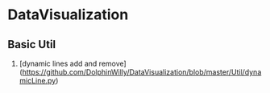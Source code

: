 # DataVisualization

## Basic Util

1. [dynamic lines add and remove] (https://github.com/DolphinWilly/DataVisualization/blob/master/Util/dynamicLine.py)
